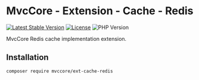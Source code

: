 # MvcCore - Extension - Cache - Redis

[![Latest Stable Version](https://img.shields.io/badge/Stable-v5.2.9-brightgreen.svg?style=plastic)](https://github.com/mvccore/ext-cache-redis/releases)
[![License](https://img.shields.io/badge/License-BSD%203-brightgreen.svg?style=plastic)](https://mvccore.github.io/docs/mvccore/5.0.0/LICENSE.md)
![PHP Version](https://img.shields.io/badge/PHP->=5.4-brightgreen.svg?style=plastic)

MvcCore Redis cache implementation extension.

## Installation
```shell
composer require mvccore/ext-cache-redis
```